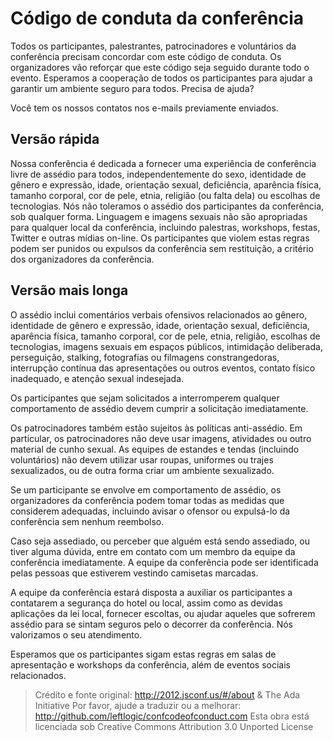 # Código de conduta da conferência

Todos os participantes, palestrantes, patrocinadores e voluntários da conferência precisam concordar com este código de conduta. Os organizadores vão reforçar que este código seja seguido durante todo o evento. Esperamos a cooperação de todos os participantes para ajudar a garantir um ambiente seguro para todos.
Precisa de ajuda?

Você tem os nossos contatos nos e-mails previamente enviados.

## Versão rápida

Nossa conferência é dedicada a fornecer uma experiência de conferência livre de assédio para todos, independentemente do sexo, identidade de gênero e expressão, idade, orientação sexual, deficiência, aparência física, tamanho corporal, cor de pele, etnia, religião (ou falta dela) ou escolhas de tecnologias. Nós não toleramos o assédio dos participantes da conferência, sob qualquer forma. Linguagem e imagens sexuais não são apropriadas para qualquer local da conferência, incluindo palestras, workshops, festas, Twitter e outras mídias on-line. Os participantes que violem estas regras podem ser punidos ou expulsos da conferência sem restituição, a critério dos organizadores da conferência.

## Versão mais longa

O assédio inclui comentários verbais ofensivos relacionados ao gênero, identidade de gênero e expressão, idade, orientação sexual, deficiência, aparência física, tamanho corporal, cor de pele, etnia, religião, escolhas de tecnologias, imagens sexuais em espaços públicos, intimidação deliberada, perseguição, stalking, fotografias ou filmagens constrangedoras, interrupção contínua das apresentações ou outros eventos, contato físico inadequado, e atenção sexual indesejada.

Os participantes que sejam solicitados a interromperem qualquer comportamento de assédio devem cumprir a solicitação imediatamente.

Os patrocinadores também estão sujeitos às políticas anti-assédio. Em particular, os patrocinadores não deve usar imagens, atividades ou outro material de cunho sexual. As equipes de estandes e tendas (incluindo voluntários) não devem utilizar usar roupas, uniformes ou trajes sexualizados, ou de outra forma criar um ambiente sexualizado.

Se um participante se envolve em comportamento de assédio, os organizadores da conferência podem tomar todas as medidas que considerem adequadas, incluindo avisar o ofensor ou expulsá-lo da conferência sem nenhum reembolso.

Caso seja assediado, ou perceber que alguém está sendo assediado, ou tiver alguma dúvida, entre em contato com um membro da equipe da conferência imediatamente. A equipe da conferência pode ser identificada pelas pessoas que estiverem vestindo camisetas marcadas.

A equipe da conferência estará disposta a auxiliar os participantes a contatarem a segurança do hotel ou local, assim como as devidas aplicações da lei local, fornecer escoltas, ou ajudar aqueles que sofrerem assédio para se sintam seguros pelo o decorrer da conferência. Nós valorizamos o seu atendimento.

Esperamos que os participantes sigam estas regras em salas de apresentação e workshops da conferência, além de eventos sociais relacionados.

> Crédito e fonte original: http://2012.jsconf.us/#/about & The Ada Initiative
> Por favor, ajude a traduzir ou a melhorar: http://github.com/leftlogic/confcodeofconduct.com
> Esta obra está licenciada sob Creative Commons Attribution 3.0 Unported License